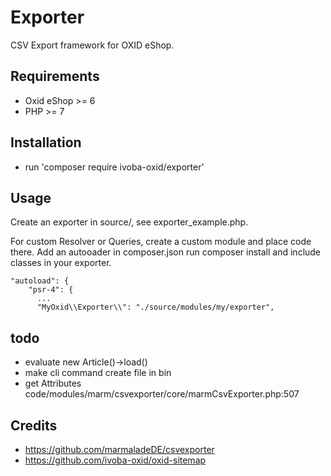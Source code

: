 # Exporter
CSV Export framework for OXID eShop.

## Requirements
- Oxid eShop >= 6
- PHP >= 7

## Installation
- run 'composer require ivoba-oxid/exporter'

## Usage
Create an exporter in source/, see exporter_example.php.

For custom Resolver or Queries, create a custom module and place code there.
Add an autooader in composer.json run composer install and include classes in your exporter.

    "autoload": {
        "psr-4": {
          ...
          "MyOxid\\Exporter\\": "./source/modules/my/exporter",

## todo
- evaluate new Article()->load()
- make cli command
  create file in bin
- get Attributes code/modules/marm/csvexporter/core/marmCsvExporter.php:507

## Credits
- https://github.com/marmaladeDE/csvexporter
- https://github.com/ivoba-oxid/oxid-sitemap
